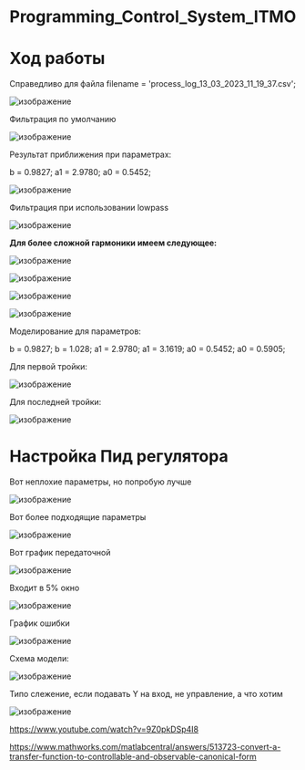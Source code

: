 # Programming_Control_System_ITMO

# Ход работы

Справедливо для файла filename = 'process_log_13_03_2023_11_19_37.csv';

![изображение](https://user-images.githubusercontent.com/42892348/226342851-df066639-c5dd-418a-b645-8c8ce1d8695c.png)

Фильтрация по умолчанию

![изображение](https://user-images.githubusercontent.com/42892348/226343033-86c442be-bfd0-4a44-9b87-ead9ed01ede1.png)


Результат приближения при параметрах:

b = 0.9827;
a1 = 2.9780;
a0 = 0.5452;

![изображение](https://user-images.githubusercontent.com/42892348/226343141-cfcec5f4-25f7-4eb6-8d9c-3d85c299ed81.png)

Фильтрация при использовании lowpass

![изображение](https://user-images.githubusercontent.com/42892348/226343418-b3368779-e63c-4c1f-8032-db25c6771561.png)


**Для более сложной гармоники имеем следующее:**

![изображение](https://user-images.githubusercontent.com/42892348/226349097-2e4715b8-cd38-452a-8f6e-56d2bd37c2fd.png)

![изображение](https://user-images.githubusercontent.com/42892348/226349213-80d58afb-ed20-46b3-94b9-66ac07f11769.png)

![изображение](https://user-images.githubusercontent.com/42892348/226349355-1ad4811e-80c3-41df-8815-6e3db2ca00b0.png)

![изображение](https://user-images.githubusercontent.com/42892348/226349435-d4069341-53c6-4ff9-933d-f8b84dfab434.png)

Моделирование для параметров:

b = 0.9827; b = 1.028;
a1 = 2.9780; a1 = 3.1619;
a0 = 0.5452; a0 = 0.5905;

Для первой тройки:

![изображение](https://user-images.githubusercontent.com/42892348/226349850-b1ef1779-e163-44c9-bcec-df089ed4aa65.png)


Для последней тройки:

![изображение](https://user-images.githubusercontent.com/42892348/226349697-185b2a0a-7506-4ae3-9972-d339d5192cc8.png)


# Настройка Пид регулятора

Вот неплохие параметры, но попробую лучше

![изображение](https://user-images.githubusercontent.com/42892348/226409939-dd6d6c78-8f7c-46cc-b1f1-a80c12ceb697.png)

Вот более подходящие параметры

![изображение](https://user-images.githubusercontent.com/42892348/226413359-51842185-08b8-4786-8aab-578191731f8f.png)

Вот график передаточной

![изображение](https://user-images.githubusercontent.com/42892348/226413651-4db4aac3-a36d-4fab-9ddd-8b9633d45f05.png)

Входит в 5% окно

![изображение](https://user-images.githubusercontent.com/42892348/226413753-9f7ed0ed-04ea-40a3-82f5-0f0872a20f06.png)

График ошибки

![изображение](https://user-images.githubusercontent.com/42892348/226414246-e6f003ae-73d6-4a12-b16c-8f5d3fa971eb.png)


Схема модели:

![изображение](https://user-images.githubusercontent.com/42892348/226414416-b2a1c527-6d83-4b6c-8c4a-f0f7e75c9a02.png)



Типо слежение, если подавать Y на вход, не управление, а что хотим 

![изображение](https://user-images.githubusercontent.com/42892348/226415921-df74be8e-8439-47d6-a3fc-db671b1e8e68.png)





https://www.youtube.com/watch?v=9Z0pkDSp4I8

https://www.mathworks.com/matlabcentral/answers/513723-convert-a-transfer-function-to-controllable-and-observable-canonical-form
